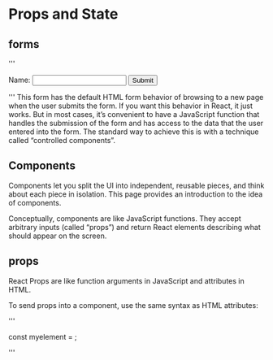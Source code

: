 # Props and State

## forms

'''
<form>
  <label>
    Name:
    <input type="text" name="name" />
  </label>
  <input type="submit" value="Submit" />
</form>
'''
This form has the default HTML form behavior of browsing to a new page when the user submits the form. If you want this behavior in React, it just works. But in most cases, it’s convenient to have a JavaScript function that handles the submission of the form and has access to the data that the user entered into the form. The standard way to achieve this is with a technique called “controlled components”.

## Components

Components let you split the UI into independent, reusable pieces, and think about each piece in isolation. This page provides an introduction to the idea of components.

Conceptually, components are like JavaScript functions. They accept arbitrary inputs (called “props”) and return React elements describing what should appear on the screen.

## props

React Props are like function arguments in JavaScript and attributes in HTML.

To send props into a component, use the same syntax as HTML attributes:

'''

const myelement = <Car brand="Ford" />;

'''